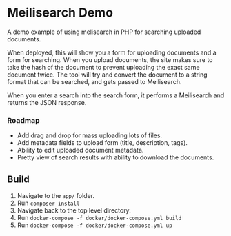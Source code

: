 # Meilisearch Demo
A demo example of using melisearch in PHP for searching uploaded documents.

When deployed, this will show you a form for uploading documents and a form for searching. When you upload documents, the site makes sure to take the hash of the document to prevent uploading the exact same document twice. The tool will try and convert the document to a string format that can be searched, and gets passed to Meilisearch. 

When you enter a search into the search form, it performs a Meilisearch and returns the JSON response.

### Roadmap
* Add drag and drop for mass uploading lots of files.
* Add metadata fields to upload form (title, description, tags).
* Ability to edit uploaded document metadata.
* Pretty view of search results with ability to download the documents.

## Build
1. Navigate to the `app/` folder.
1. Run `composer install`
1. Navigate back to the top level directory.
1. Run `docker-compose -f docker/docker-compose.yml build`
1. Run `docker-compose -f docker/docker-compose.yml up`
